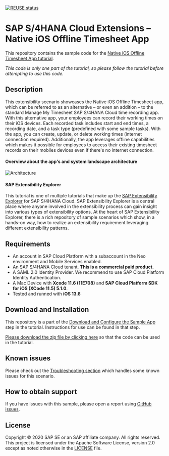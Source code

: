 [![REUSE status](https://api.reuse.software/badge/github.com/SAP-samples/s4hana-ext-timesheet-ios)](https://api.reuse.software/info/github.com/SAP-samples/s4hana-ext-timesheet-ios)

# SAP S/4HANA Cloud Extensions – Native iOS Offline Timesheet App
This repository contains the sample code for the [Native iOS Offline Timesheet App tutorial](https://tiny.cc/s4-timesheet-ios).  

*This code is only one part of the tutorial, so please follow the tutorial before attempting to use this code.*

## Description

This extensibility scenario showcases the Native iOS Offline Timesheet app, which can be referred to as an alternative – or even an addition – to the standard Manage My Timesheet SAP S/4HANA Cloud time recording app. With this alternative app, your employees can record their working times on their iOS devices. Each recorded task includes start and end times, a recording date, and a task type (predefined with some sample tasks). With the app, you can create, update, or delete working times (internet connection required). Additionally, the app leverages offline capabilities which makes it possible for employees to access their existing timesheet records on their mobiles devices even if there's no internet connection.

#### Overview about the app's and system landscape architecture
![Architecture](Architecture.png)

#### SAP Extensibility Explorer

This tutorial is one of multiple tutorials that make up the [SAP Extensibility Explorer](https://sap.com/extends4) for SAP S/4HANA Cloud.
SAP Extensibility Explorer is a central place where anyone involved in the extensibility process can gain insight into various types of extensibility options. At the heart of SAP Extensibility Explorer, there is a rich repository of sample scenarios which show, in a hands-on way, how to realize an extensibility requirement leveraging different extensibility patterns.


Requirements
-------------
- An account in SAP Cloud Platform with a subaccount in the Neo environment and Mobile Services enabled.
- An SAP S/4HANA Cloud tenant. **This is a commercial paid product.**
- A SAML 2.0 Identity Provider. We recommend to use SAP Cloud Platform Identity Authentication.
- A Mac Device with **Xcode 11.6 (11E708)** and **SAP Cloud Platform SDK for iOS (XCode 11.5) 5.1.0**.
- Tested and runned with **iOS 13.6**


Download and Installation
-------------
This repository is a part of the [Download and Configure the Sample App](https://help.sap.com/viewer/80ceaf9e74574004873d675445e0ec84/SHIP/en-US/53299941e6c04e46b595d368bfc7fad3.html) step in the tutorial. Instructions for use can be found in that step.

[Please download the zip file by clicking here](https://github.com/SAP/s4hana-ext-timesheet-ios/archive/master.zip) so that the code can be used in the tutorial.  


Known issues
---------------------
Please check out the [Troubleshooting section](Troubleshooting.md) which handles some known issues for this scenario.

How to obtain support
---------------------
If you have issues with this sample, please open a report using [GitHub issues](https://github.com/SAP/s4hana-ext-timesheet-ios/issues).

License
-------
Copyright © 2020 SAP SE or an SAP affiliate company. All rights reserved.
This project is licensed under the Apache Software License, version 2.0 except as noted otherwise in the [LICENSE](LICENSES/Apache-2.0.txt) file.
